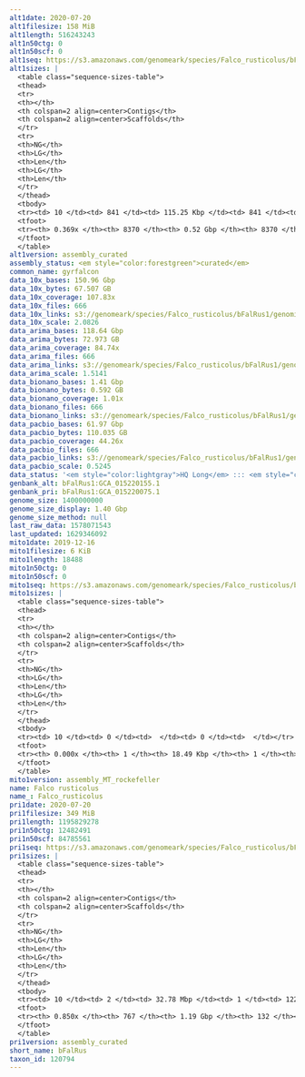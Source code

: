 ```yaml
---
alt1date: 2020-07-20
alt1filesize: 158 MiB
alt1length: 516243243
alt1n50ctg: 0
alt1n50scf: 0
alt1seq: https://s3.amazonaws.com/genomeark/species/Falco_rusticolus/bFalRus1/assembly_curated/bFalRus1.alt.cur.20200720.fasta.gz
alt1sizes: |
  <table class="sequence-sizes-table">
  <thead>
  <tr>
  <th></th>
  <th colspan=2 align=center>Contigs</th>
  <th colspan=2 align=center>Scaffolds</th>
  </tr>
  <tr>
  <th>NG</th>
  <th>LG</th>
  <th>Len</th>
  <th>LG</th>
  <th>Len</th>
  </tr>
  </thead>
  <tbody>
  <tr><td> 10 </td><td> 841 </td><td> 115.25 Kbp </td><td> 841 </td><td> 115.25 Kbp </td></tr>  <tr><td> 20 </td><td> 2416 </td><td> 70.84 Kbp </td><td> 2416 </td><td> 70.84 Kbp </td></tr>  <tr><td> 30 </td><td> 4980 </td><td> 42.26 Kbp </td><td> 4980 </td><td> 42.26 Kbp </td></tr>  <tr><td> 40 </td><td> 0 </td><td>  </td><td> 0 </td><td>  </td></tr>  <tr style="background-color:#cccccc;"><td> 50 </td><td> 0 </td><td>  </td><td> 0 </td><td>  </td></tr>  <tr><td> 60 </td><td> 0 </td><td>  </td><td> 0 </td><td>  </td></tr>  <tr><td> 70 </td><td> 0 </td><td>  </td><td> 0 </td><td>  </td></tr>  <tr><td> 80 </td><td> 0 </td><td>  </td><td> 0 </td><td>  </td></tr>  <tr><td> 90 </td><td> 0 </td><td>  </td><td> 0 </td><td>  </td></tr>  <tr><td> 100 </td><td> 0 </td><td>  </td><td> 0 </td><td>  </td></tr>  </tbody>
  <tfoot>
  <tr><th> 0.369x </th><th> 8370 </th><th> 0.52 Gbp </th><th> 8370 </th><th> 0.52 Gbp </th></tr>
  </tfoot>
  </table>
alt1version: assembly_curated
assembly_status: <em style="color:forestgreen">curated</em>
common_name: gyrfalcon
data_10x_bases: 150.96 Gbp
data_10x_bytes: 67.507 GB
data_10x_coverage: 107.83x
data_10x_files: 666
data_10x_links: s3://genomeark/species/Falco_rusticolus/bFalRus1/genomic_data/10x/<br>
data_10x_scale: 2.0826
data_arima_bases: 118.64 Gbp
data_arima_bytes: 72.973 GB
data_arima_coverage: 84.74x
data_arima_files: 666
data_arima_links: s3://genomeark/species/Falco_rusticolus/bFalRus1/genomic_data/arima/<br>
data_arima_scale: 1.5141
data_bionano_bases: 1.41 Gbp
data_bionano_bytes: 0.592 GB
data_bionano_coverage: 1.01x
data_bionano_files: 666
data_bionano_links: s3://genomeark/species/Falco_rusticolus/bFalRus1/genomic_data/bionano/<br>
data_pacbio_bases: 61.97 Gbp
data_pacbio_bytes: 110.035 GB
data_pacbio_coverage: 44.26x
data_pacbio_files: 666
data_pacbio_links: s3://genomeark/species/Falco_rusticolus/bFalRus1/genomic_data/pacbio/<br>
data_pacbio_scale: 0.5245
data_status: '<em style="color:lightgray">HQ Long</em> ::: <em style="color:forestgreen">Long</em> ::: <em style="color:forestgreen">Short</em> ::: <em style="color:forestgreen">Phasing</em> ::: <em style="color:forestgreen">Scaffolding</em>'
genbank_alt: bFalRus1:GCA_015220155.1
genbank_pri: bFalRus1:GCA_015220075.1
genome_size: 1400000000
genome_size_display: 1.40 Gbp
genome_size_method: null
last_raw_data: 1578071543
last_updated: 1629346092
mito1date: 2019-12-16
mito1filesize: 6 KiB
mito1length: 18488
mito1n50ctg: 0
mito1n50scf: 0
mito1seq: https://s3.amazonaws.com/genomeark/species/Falco_rusticolus/bFalRus1/assembly_MT_rockefeller/bFalRus1.MT.20191216.fasta.gz
mito1sizes: |
  <table class="sequence-sizes-table">
  <thead>
  <tr>
  <th></th>
  <th colspan=2 align=center>Contigs</th>
  <th colspan=2 align=center>Scaffolds</th>
  </tr>
  <tr>
  <th>NG</th>
  <th>LG</th>
  <th>Len</th>
  <th>LG</th>
  <th>Len</th>
  </tr>
  </thead>
  <tbody>
  <tr><td> 10 </td><td> 0 </td><td>  </td><td> 0 </td><td>  </td></tr>  <tr><td> 20 </td><td> 0 </td><td>  </td><td> 0 </td><td>  </td></tr>  <tr><td> 30 </td><td> 0 </td><td>  </td><td> 0 </td><td>  </td></tr>  <tr><td> 40 </td><td> 0 </td><td>  </td><td> 0 </td><td>  </td></tr>  <tr style="background-color:#cccccc;"><td> 50 </td><td> 0 </td><td style="background-color:#ff8888;">  </td><td> 0 </td><td style="background-color:#ff8888;">  </td></tr>  <tr><td> 60 </td><td> 0 </td><td>  </td><td> 0 </td><td>  </td></tr>  <tr><td> 70 </td><td> 0 </td><td>  </td><td> 0 </td><td>  </td></tr>  <tr><td> 80 </td><td> 0 </td><td>  </td><td> 0 </td><td>  </td></tr>  <tr><td> 90 </td><td> 0 </td><td>  </td><td> 0 </td><td>  </td></tr>  <tr><td> 100 </td><td> 0 </td><td>  </td><td> 0 </td><td>  </td></tr>  </tbody>
  <tfoot>
  <tr><th> 0.000x </th><th> 1 </th><th> 18.49 Kbp </th><th> 1 </th><th> 18.49 Kbp </th></tr>
  </tfoot>
  </table>
mito1version: assembly_MT_rockefeller
name: Falco rusticolus
name_: Falco_rusticolus
pri1date: 2020-07-20
pri1filesize: 349 MiB
pri1length: 1195829278
pri1n50ctg: 12482491
pri1n50scf: 84785561
pri1seq: https://s3.amazonaws.com/genomeark/species/Falco_rusticolus/bFalRus1/assembly_curated/bFalRus1.pri.cur.20200720.fasta.gz
pri1sizes: |
  <table class="sequence-sizes-table">
  <thead>
  <tr>
  <th></th>
  <th colspan=2 align=center>Contigs</th>
  <th colspan=2 align=center>Scaffolds</th>
  </tr>
  <tr>
  <th>NG</th>
  <th>LG</th>
  <th>Len</th>
  <th>LG</th>
  <th>Len</th>
  </tr>
  </thead>
  <tbody>
  <tr><td> 10 </td><td> 2 </td><td> 32.78 Mbp </td><td> 1 </td><td> 122.15 Mbp </td></tr>  <tr><td> 20 </td><td> 7 </td><td> 25.49 Mbp </td><td> 2 </td><td> 121.28 Mbp </td></tr>  <tr><td> 30 </td><td> 13 </td><td> 22.35 Mbp </td><td> 3 </td><td> 112.44 Mbp </td></tr>  <tr><td> 40 </td><td> 21 </td><td> 15.69 Mbp </td><td> 4 </td><td> 92.44 Mbp </td></tr>  <tr style="background-color:#cccccc;"><td> 50 </td><td> 31 </td><td style="background-color:#88ff88;"> 12.48 Mbp </td><td> 6 </td><td style="background-color:#88ff88;"> 84.79 Mbp </td></tr>  <tr><td> 60 </td><td> 44 </td><td> 8.39 Mbp </td><td> 8 </td><td> 65.42 Mbp </td></tr>  <tr><td> 70 </td><td> 66 </td><td> 3.76 Mbp </td><td> 10 </td><td> 38.16 Mbp </td></tr>  <tr><td> 80 </td><td> 193 </td><td> 435.48 Kbp </td><td> 15 </td><td> 24.10 Mbp </td></tr>  <tr><td> 90 </td><td> 0 </td><td>  </td><td> 0 </td><td>  </td></tr>  <tr><td> 100 </td><td> 0 </td><td>  </td><td> 0 </td><td>  </td></tr>  </tbody>
  <tfoot>
  <tr><th> 0.850x </th><th> 767 </th><th> 1.19 Gbp </th><th> 132 </th><th> 1.20 Gbp </th></tr>
  </tfoot>
  </table>
pri1version: assembly_curated
short_name: bFalRus
taxon_id: 120794
---
```

